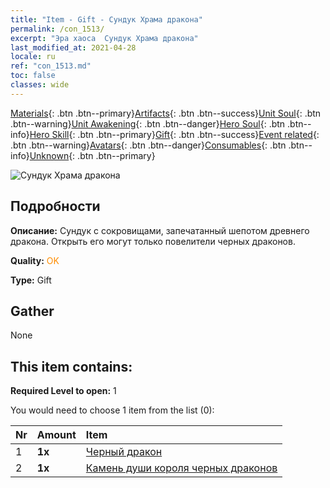 ```yaml
---
title: "Item - Gift - Сундук Храма дракона"
permalink: /con_1513/
excerpt: "Эра хаоса  Сундук Храма дракона"
last_modified_at: 2021-04-28
locale: ru
ref: "con_1513.md"
toc: false
classes: wide
---
```

 [Materials](/ItemsRU/){: .btn .btn--primary}[Artifacts](/ItemsRU/Artifacts/){: .btn .btn--success}[Unit Soul](/ItemsRU/UnitSoul/){: .btn .btn--warning}[Unit Awakening](/ItemsRU/UnitAwakening/){: .btn .btn--danger}[Hero Soul](/ItemsRU/HeroSoul/){: .btn .btn--info}[Hero Skill](/ItemsRU/HeroSkill/){: .btn .btn--primary}[Gift](/ItemsRU/Gift/){: .btn .btn--success}[Event related](/ItemsRU/Events/){: .btn .btn--warning}[Avatars](/ItemsRU/Avatars/){: .btn .btn--danger}[Consumables](/ItemsRU/Consumables/){: .btn .btn--info}[Unknown](/ItemsRU/Unknown/){: .btn .btn--primary}

 ![Сундук Храма дракона](/images/t/i_907070.png)

## Подробности
 **Описание:** Сундук с сокровищами, запечатанный шепотом древнего дракона. Открыть его могут только повелители черных драконов.

 **Quality:** <span style="color: #FF8C00">OK</span>

 **Type:** Gift

## Gather

  None

## This item contains:

 **Required Level to open:** 1

 You would need to choose 1 item from the list (0):

  | Nr | Amount |     Item    |
  |:---|:-------|:------------|
  | 1 |  **1x** | [Черный дракон](/ItemsRU/unt_250/) |  | 
  | 2 |  **1x** | [Камень души короля черных драконов](/ItemsRU/unt_334/) |  | 
